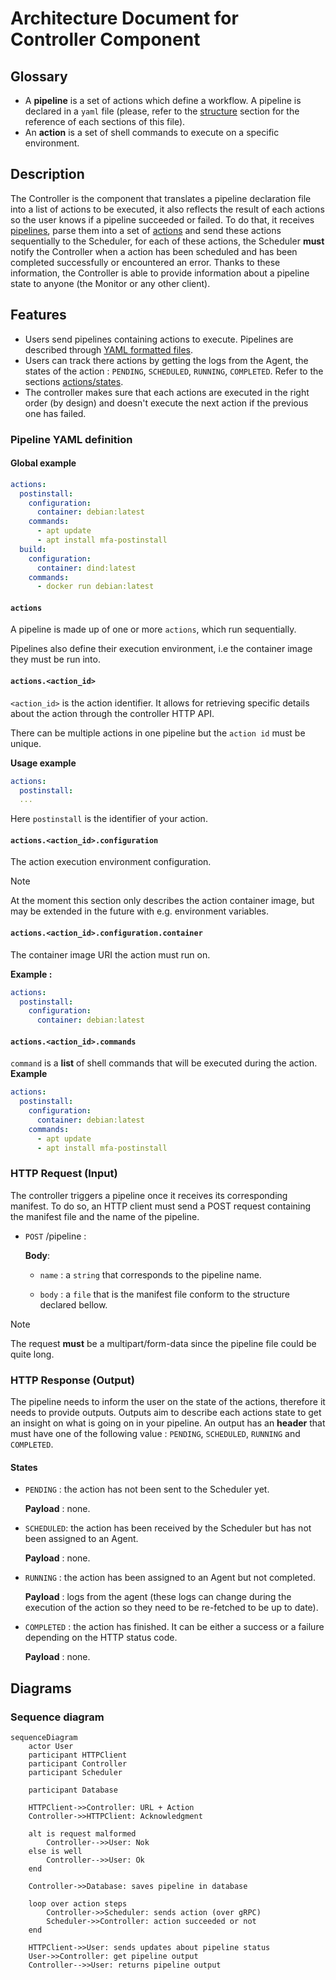 # Architecture Document for Controller Component

## Glossary

- A **pipeline** is a set of actions which define a workflow. A pipeline is declared in a `yaml` file (please, refer to the [structure](<#pipeline yaml definition>) section for the reference of each sections of this file).
- An **action** is a set of shell commands to execute on a specific environment.

## Description

The Controller is the component that translates a pipeline declaration file into a list of actions to be executed, it also reflects the result of each actions so the user knows if a pipeline succeeded or failed. To do that, it receives [pipelines](#pipeline), parse them into a set of [actions](#actions) and send these actions sequentially to the Scheduler, for each of these actions, the Scheduler **must** notify the Controller when a action has been scheduled and has been completed successfully or encountered an error. Thanks to these information, the Controller is able to provide information about a pipeline state to anyone (the Monitor or any other client).

## Features

- Users send pipelines containing actions to execute. Pipelines are described through [YAML formatted files](<#Pipeline YAML Definition>).
- Users can track there actions by getting the logs from the Agent, the states of the action : `PENDING`, `SCHEDULED`, `RUNNING`, `COMPLETED`. Refer to the sections [actions/states](#States).
- The controller makes sure that each actions are executed in the right order (by design) and doesn't execute the next action if the previous one has failed.

### Pipeline YAML definition

#### Global example

```yaml
actions:
  postinstall:
    configuration:
      container: debian:latest
    commands:
      - apt update
      - apt install mfa-postinstall
  build:
    configuration:
      container: dind:latest
    commands:
      - docker run debian:latest
```

#### `actions`

A pipeline is made up of one or more `actions`, which run sequentially.

Pipelines also define their execution environment, i.e the container image they must be run into.

#### `actions.<action_id>`

`<action_id>` is the action identifier. It allows for retrieving specific details about the action through the controller HTTP API.

There can be multiple actions in one pipeline but the `action id` must be unique.

**Usage example**

```yaml
actions:
  postinstall:
  ...
```

Here `postinstall` is the identifier of your action.

#### `actions.<action_id>.configuration`

The action execution environment configuration.

> [!Note]
> At the moment this section only describes the action container image, but may be extended in the future with e.g. environment variables.

#### `actions.<action_id>.configuration.container`

The container image URI the action must run on.

**Example :**

```yaml
actions:
  postinstall:
    configuration:
      container: debian:latest
```

#### `actions.<action_id>.commands`

`command` is a **list** of shell commands that will be executed during the action.
**Example**

```yaml
actions:
  postinstall:
    configuration:
      container: debian:latest
    commands:
      - apt update
      - apt install mfa-postinstall
```

### HTTP Request (Input)

The controller triggers a pipeline once it receives its corresponding manifest. To do so, an HTTP client must send a POST request containing the manifest file and the name of the pipeline.

- `POST` /pipeline :

  **Body**:

  - `name` : a `string` that corresponds to the pipeline name.

  - `body` : a `file` that is the manifest file conform to the structure declared bellow.

> [!Note]
> The request **must** be a multipart/form-data since the pipeline file could be quite long.

### HTTP Response (Output)

The pipeline needs to inform the user on the state of the actions, therefore it needs to provide outputs. Outputs aim to describe each actions state to get an insight on what is going on in your pipeline. An output has an **header** that must have one of the following value : `PENDING`, `SCHEDULED`, `RUNNING` and `COMPLETED`.

#### States

- `PENDING` : the action has not been sent to the Scheduler yet.

  **Payload** : none.

- `SCHEDULED`: the action has been received by the Scheduler but has not been assigned to an Agent.

  **Payload** : none.

- `RUNNING` : the action has been assigned to an Agent but not completed.

  **Payload** : logs from the agent (these logs can change during the execution of the action so they need to be re-fetched to be up to date).

- `COMPLETED` : the action has finished. It can be either a success or a failure depending on the HTTP status code.

  **Payload** : none.

## Diagrams

### Sequence diagram

```mermaid
sequenceDiagram
    actor User
    participant HTTPClient
    participant Controller
    participant Scheduler

    participant Database

    HTTPClient->>Controller: URL + Action
    Controller->>HTTPClient: Acknowledgment

    alt is request malformed
        Controller-->>User: Nok
    else is well
        Controller-->>User: Ok
    end

    Controller->>Database: saves pipeline in database

    loop over action steps
        Controller->>Scheduler: sends action (over gRPC)
        Scheduler->>Controller: action succeeded or not
    end

    HTTPClient->>User: sends updates about pipeline status
    User->>Controller: get pipeline output
    Controller-->>User: returns pipeline output
```
